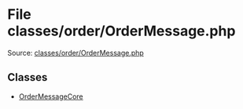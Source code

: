 File classes/order/OrderMessage.php
=========

Source: [classes/order/OrderMessage.php](https://github.com/PrestaShop/PrestaShop/blob/1.5.3.0/classes/order/OrderMessage.php)


Classes
-------

* [OrderMessageCore](class.OrderMessageCore.md)

